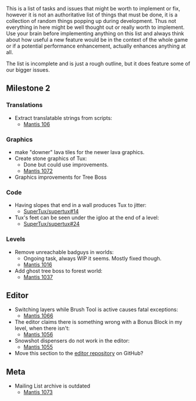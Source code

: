 This is a list of tasks and issues that might be worth to implement or fix, however it is not an authoritative list of things that must be done, it is a collection of random things popping up during development. Thus not everything in here might be well thought out or really worth to implement. Use your brain before implementing anything on this list and always think about how useful a new feature would be in the context of the whole game or if a potential performance enhancement, actually enhances anything at all. 

The list is incomplete and is just a rough outline, but it does feature some of our bigger issues.

## Milestone 2

### Translations
* Extract translatable strings from scripts:
  - [Mantis 106](http://supertux.lethargik.org/bugs/view.php?id=106)

### Graphics
* make "downer" lava tiles for the newer lava graphics. 
* Create stone graphics of Tux: 
  - Done but could use improvements.
  - [Mantis 1072](http://supertux.lethargik.org/bugs/view.php?id=1072)
* Graphics improvements for Tree Boss

### Code
* Having slopes that end in a wall produces Tux to jitter:
  - [SuperTux/supertux#14](https://github.com/SuperTux/supertux/issues/14)
* Tux's feet can be seen under the igloo at the end of a level:
  - [SuperTux/supertux#24](https://github.com/SuperTux/supertux/issues/24)

### Levels
* Remove unreachable badguys in worlds:
  - Ongoing task, always WIP it seems. Mostly fixed though.
  - [Mantis 1016](http://supertux.lethargik.org/bugs/view.php?id=1016)
* Add ghost tree boss to forest world:
  - [Mantis 1037](http://supertux.lethargik.org/bugs/view.php?id=1037)


## Editor
* Switching layers while Brush Tool is active causes fatal exceptions:
  - [Mantis 1066](http://supertux.lethargik.org/bugs/view.php?id=1066)
* The editor claims there is something wrong with a Bonus Block in my level, when there isn't:
  - [Mantis 1056](http://supertux.lethargik.org/bugs/view.php?id=1056)
* Snowshot dispensers do not work in the editor:
  - [Mantis 1055](http://supertux.lethargik.org/bugs/view.php?id=1055)
* Move this section to the [editor repository](https://github.com/SuperTux/supertux-editor) on GitHub?

## Meta
* Mailing List archive is outdated
  - [Mantis 1073](http://supertux.lethargik.org/bugs/view.php?id=1073)
